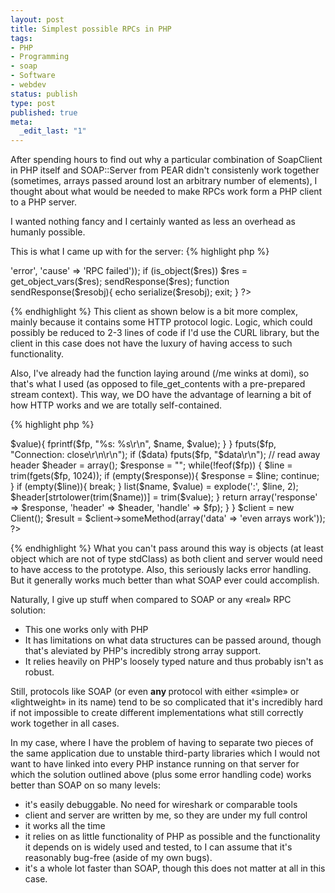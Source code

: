 ```yaml
---
layout: post
title: Simplest possible RPCs in PHP
tags:
- PHP
- Programming
- soap
- Software
- webdev
status: publish
type: post
published: true
meta:
  _edit_last: "1"
---
```

After spending hours to find out why a particular combination of SoapClient in PHP itself and SOAP::Server from PEAR didn't consistenly work together (sometimes, arrays passed around lost an arbitrary number of elements), I thought about what would be needed to make RPCs work form a PHP client to a PHP server.

I wanted nothing fancy and I certainly wanted as less an overhead as humanly possible.

This is what I came up with for the server:
{% highlight php %}
<?php
header('Content-Type: text/plain');

require_once('a/file/containing/a/class/you/want/to/expose.php');

$method = str_replace('/', '', $_SERVER['PATH_INFO']);

if ($_SERVER['REQUEST_METHOD'] != 'POST'){
   sendResponse(array('state' =&gt; 'error', 'cause' =&gt; 'unsuppored HTTP method'));
}

$s = new MyServerObject();
$params = unserialize(file_get_contents('php://input'));
if ( ($res = call_user_func_array(array($s, $method), $params)) === false)
   sendResponse(array('state' => 'error', 'cause' => 'RPC failed'));
if (is_object($res))
   $res = get_object_vars($res);
sendResponse($res);

function sendResponse($resobj){
    echo serialize($resobj);
    exit;

}

?>
{% endhighlight %}
This client as shown below is a bit more complex, mainly because it contains some HTTP protocol logic. Logic, which could possibly be reduced to 2-3 lines of code if I'd use the CURL library, but the client in this case does not have the luxury of having access to such functionality.

Also, I've already had the function laying around (/me winks at domi), so that's what I used (as opposed to file_get_contents with a pre-prepared stream context). This way, we DO have the advantage of learning a bit of how HTTP works and we are totally self-contained.

{% highlight php %}
<?php
class Client{
    function __call($name, $args){
        $req = $this-&gt;openHTTPRequest('http://localhost:5436/restapi.php/'.$name, 'POST', array('Content-Type' =&gt; 'text/plain'), serialize($args));
        $data = unserialize(stream_get_contents($req['handle']));
        fclose($req['handle']);
        return $data;
    }
    private function openHTTPRequest($url, $method = 'GET', $additional_headers = null, $data = null){
        $parts = parse_url($url);

        $fp = fsockopen($parts['host'], $parts['port'] ? $parts['port'] : 80);
        fprintf($fp, "%s %s HTTP/1.1\r\n", $method, implode('?', array($parts['path'], $parts['query'])));
        fputs($fp, "Host: ".$parts['host']."\r\n");
        if ($data){
            fputs($fp, 'Content-Length: '.strlen($data)."\r\n");
        }
        if (is_array($additional_headers)){
            foreach($additional_headers as $name => $value){
                fprintf($fp, "%s: %s\r\n", $name, $value);
            }
        }
        fputs($fp, "Connection: close\r\n\r\n");
        if ($data)
            fputs($fp, "$data\r\n");

        // read away header
        $header = array();
        $response = "";
        while(!feof($fp)) {
            $line = trim(fgets($fp, 1024));
            if (empty($response)){
                $response = $line;
                continue;
            }
            if (empty($line)){
                break;
            }
            list($name, $value) = explode(':', $line, 2);
            $header[strtolower(trim($name))] = trim($value);
        }
        return array('response' => $response, 'header' => $header, 'handle' => $fp);
   }

}

$client = new Client();
$result = $client->someMethod(array('data' => 'even arrays work'));

?>
{% endhighlight %}
What you can't pass around this way is objects (at least object which are not of type stdClass) as both client and server would need to have access to the prototype. Also, this seriously lacks error handling. But it generally works much better than what SOAP ever could accomplish.

Naturally, I give up stuff when compared to SOAP or any «real» RPC solution:
<ul>
	<li>This one works only with PHP</li>
	<li>It has limitations on what data structures can be passed around, though that's aleviated by PHP's incredibly strong array support.</li>
	<li>It relies heavily on PHP's loosely typed nature and thus probably isn't as robust.</li>
</ul>
Still, protocols like SOAP (or even <strong>any </strong>protocol with either «simple» or «lightweight» in its name) tend to be so complicated that it's incredibly hard if not impossible to create different implementations what still correctly work together in all cases.

In my case, where I have the problem of having to separate two pieces of the same application due to unstable third-party libraries which I would not want to have linked into every PHP instance running on that server for which the solution outlined above (plus some error handling code) works better than SOAP on so many levels:
<ul>
	<li>it's easily debuggable. No need for wireshark or comparable tools</li>
	<li>client and server are written by me, so they are under my full control</li>
	<li>it works all the time</li>
	<li>it relies on as little functionality of PHP as possible and the functionality it depends on is widely used and tested, to I can assume that it's reasonably bug-free (aside of my own bugs).</li>
	<li>it's a whole lot faster than SOAP, though this does not matter at all in this case.</li>
</ul>
